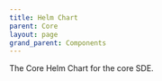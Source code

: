 ```yaml
---
title: Helm Chart
parent: Core
layout: page
grand_parent: Components
---
```


The Core Helm Chart for the core SDE. 
